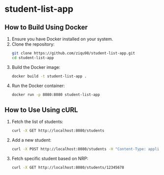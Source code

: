 # student-list-app

## How to Build Using Docker

1. Ensure you have Docker installed on your system.
2. Clone the repository:
    ```bash
    git clone https://github.com/ziqu98/student-list-app.git
    cd student-list-app
    ```
3. Build the Docker image:
    ```bash
    docker build -t student-list-app .
    ```
4. Run the Docker container:
    ```bash
    docker run -p 8080:8080 student-list-app
    ```

## How to Use Using cURL

1. Fetch the list of students:
    ```bash
    curl -X GET http://localhost:8080/students
    ```

2. Add a new student:
    ```bash
    curl -X POST http://localhost:8080/students -H "Content-Type: application/json" -d '{"nrp": 12345678, "name": "John Doe", "major": "Management", "gpa": 3.11}'
    ```

3. Fetch specific student based on NRP:
    ```bash
    curl -X GET http://localhost:8080/students/12345678
    ```